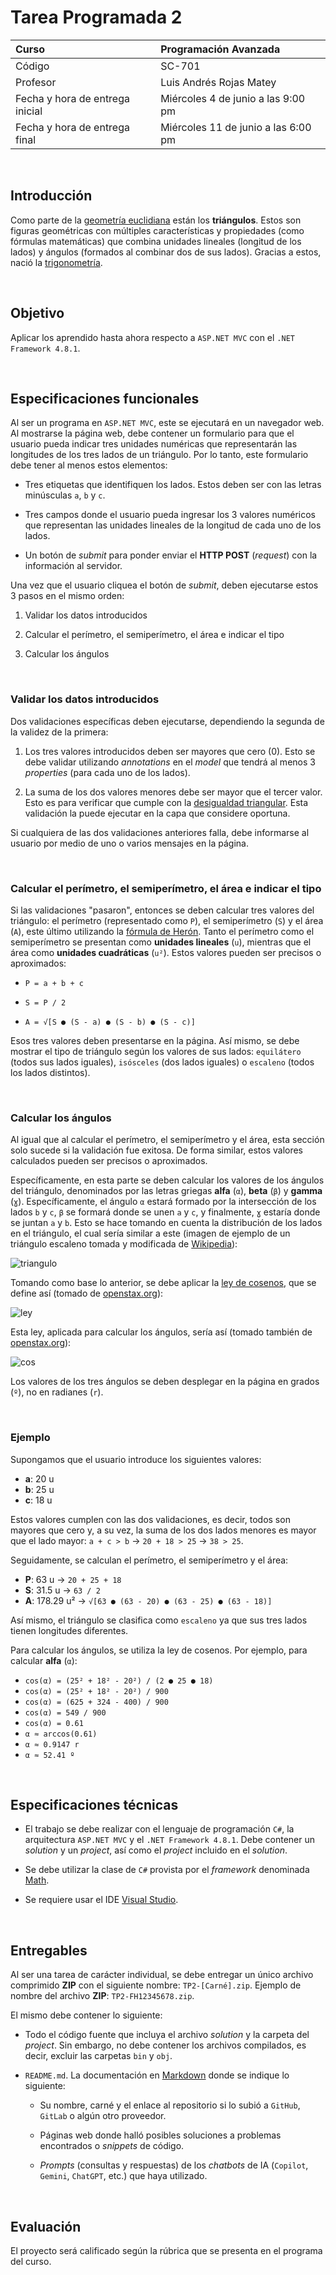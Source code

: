 # Tarea Programada 2

| Curso                           | Programación Avanzada               |
| :------------------------------ | :---------------------------------- |
| Código                          | SC-701                              |
| Profesor                        | Luis Andrés Rojas Matey             |
| Fecha y hora de entrega inicial | Miércoles 4 de junio a las 9:00 pm  |
| Fecha y hora de entrega final   | Miércoles 11 de junio a las 6:00 pm |

<br />

## Introducción

Como parte de la [geometría euclidiana](https://es.wikipedia.org/wiki/Geometr%C3%ADa_euclidiana) están los **triángulos**. Estos son figuras geométricas con múltiples características y propiedades (como fórmulas matemáticas) que combina unidades lineales (longitud de los lados) y ángulos (formados al combinar dos de sus lados). Gracias a estos, nació la [trigonometría](https://es.wikipedia.org/wiki/Trigonometr%C3%ADa).

<br />

## Objetivo

Aplicar los aprendido hasta ahora respecto a `ASP.NET MVC` con el `.NET Framework 4.8.1`.

<br />

## Especificaciones funcionales

Al ser un programa en `ASP.NET MVC`, este se ejecutará en un navegador web. Al mostrarse la página web, debe contener un formulario para que el usuario pueda indicar tres unidades numéricas que representarán las longitudes de los tres lados de un triángulo. Por lo tanto, este formulario debe tener al menos estos elementos:

- Tres etiquetas que identifiquen los lados. Estos deben ser con las letras minúsculas `a`, `b` y `c`.

- Tres campos donde el usuario pueda ingresar los 3 valores numéricos que representan las unidades lineales de la longitud de cada uno de los lados.

- Un botón de _submit_ para ponder enviar el **HTTP POST** (_request_) con la información al servidor.

Una vez que el usuario cliquea el botón de _submit_, deben ejecutarse estos 3 pasos en el mismo orden:

1. Validar los datos introducidos

2. Calcular el perímetro, el semiperímetro, el área e indicar el tipo

3. Calcular los ángulos

<br />

### Validar los datos introducidos

Dos validaciones específicas deben ejecutarse, dependiendo la segunda de la validez de la primera:

1. Los tres valores introducidos deben ser mayores que cero (0). Esto se debe validar utilizando _annotations_ en el _model_ que tendrá al menos 3 _properties_ (para cada uno de los lados).

2. La suma de los dos valores menores debe ser mayor que el tercer valor. Esto es para verificar que cumple con la [desigualdad triangular](https://es.wikipedia.org/wiki/Desigualdad_triangular). Esta validación la puede ejecutar en la capa que considere oportuna.

Si cualquiera de las dos validaciones anteriores falla, debe informarse al usuario por medio de uno o varios mensajes en la página.

<br />

### Calcular el perímetro, el semiperímetro, el área e indicar el tipo

Si las validaciones "pasaron", entonces se deben calcular tres valores del triángulo: el perímetro (representado como `P`), el semiperímetro (`S`) y el área (`A`), este último utilizando la [fórmula de Herón](https://es.wikipedia.org/wiki/F%C3%B3rmula_de_Her%C3%B3n). Tanto el perímetro como el semiperímetro se presentan como **unidades lineales** (`u`), mientras que el área como **unidades cuadráticas** (`u²`). Estos valores pueden ser precisos o aproximados:

- `P = a + b + c`

- `S = P / 2`

- `A = √[S ● (S - a) ● (S - b) ● (S - c)]`

Esos tres valores deben presentarse en la página. Así mismo, se debe mostrar el tipo de triángulo según los valores de sus lados: `equilátero` (todos sus lados iguales), `isósceles` (dos lados iguales) o `escaleno` (todos los lados distintos).

<br />

### Calcular los ángulos

Al igual que al calcular el perímetro, el semiperímetro y el área, esta sección solo sucede si la validación fue exitosa. De forma similar, estos valores calculados pueden ser precisos o aproximados.

Específicamente, en esta parte se deben calcular los valores de los ángulos del triángulo, denominados por las letras griegas **alfa** (`α`), **beta** (`β`) y **gamma** (`ɣ`). Específicamente, el ángulo `α` estará formado por la intersección de los lados `b` y `c`, `β` se formará donde se unen `a` y `c`, y finalmente, `ɣ` estaría donde se juntan `a` y `b`. Esto se hace tomando en cuenta la distribución de los lados en el triángulo, el cual sería similar a este (imagen de ejemplo de un triángulo escaleno tomada y modificada de [Wikipedia](https://upload.wikimedia.org/wikipedia/commons/thumb/4/49/Triangle_with_notations_2.svg/250px-Triangle_with_notations_2.svg.png)):

![triangulo](triangulo.png)

Tomando como base lo anterior, se debe aplicar la [ley de cosenos](https://es.wikipedia.org/wiki/Teorema_del_coseno), que se define así (tomado de [openstax.org](https://openstax.org/books/prec%C3%A1lculo-2ed/pages/8-2-triangulos-no-rectangulos-ley-de-cosenos)):

![ley](ley.png)

Esta ley, aplicada para calcular los ángulos, sería así (tomado también de [openstax.org](https://openstax.org/books/prec%C3%A1lculo-2ed/pages/8-2-triangulos-no-rectangulos-ley-de-cosenos)):

![cos](cos.png)

Los valores de los tres ángulos se deben desplegar en la página en grados (`º`), no en radianes (`r`).

<br />

### Ejemplo

Supongamos que el usuario introduce los siguientes valores:

- **a**: 20 u
- **b**: 25 u
- **c**: 18 u

Estos valores cumplen con las dos validaciones, es decir, todos son mayores que cero y, a su vez, la suma de los dos lados menores es mayor que el lado mayor: `a + c > b` → `20 + 18 > 25` → `38 > 25`.

Seguidamente, se calculan el perímetro, el semiperímetro y el área:

- **P**: 63 u → `20 + 25 + 18`
- **S**: 31.5 u → `63 / 2`
- **A**: 178.29 u² → `√[63 ● (63 - 20) ● (63 - 25) ● (63 - 18)]`

Así mismo, el triángulo se clasifica como `escaleno` ya que sus tres lados tienen longitudes diferentes.

Para calcular los ángulos, se utiliza la ley de cosenos. Por ejemplo, para calcular **alfa** (`α`):

- `cos(α) = (25² + 18² - 20²) / (2 ● 25 ● 18)`
- `cos(α) = (25² + 18² - 20²) / 900`
- `cos(α) = (625 + 324 - 400) / 900`
- `cos(α) = 549 / 900`
- `cos(α) = 0.61`
- `α ≈ arccos(0.61)`
- `α ≈ 0.9147 r`
- `α ≈ 52.41 º`

<br />

## Especificaciones técnicas

- El trabajo se debe realizar con el lenguaje de programación `C#`, la arquitectura `ASP.NET MVC` y el `.NET Framework 4.8.1`. Debe contener un _solution_ y un _project_, así como el _project_ incluido en el _solution_.

- Se debe utilizar la clase de `C#` provista por el _framework_ denominada [Math](https://learn.microsoft.com/en-us/dotnet/api/system.math?view=netframework-4.8.1).

- Se requiere usar el IDE [Visual Studio](https://visualstudio.microsoft.com/vs/).

<br />

## Entregables

Al ser una tarea de carácter individual, se debe entregar un único archivo comprimido **ZIP** con el siguiente nombre: `TP2-[Carné].zip`. Ejemplo de nombre del archivo **ZIP**: `TP2-FH12345678.zip`.

El mismo debe contener lo siguiente:

- Todo el código fuente que incluya el archivo _solution_ y la carpeta del _project_. Sin embargo, no debe contener los archivos compilados, es decir, excluir las carpetas `bin` y `obj`.

- `README.md`. La documentación en [Markdown](https://www.markdownguide.org) donde se indique lo siguiente:

  - Su nombre, carné y el enlace al repositorio si lo subió a `GitHub`, `GitLab` o algún otro proveedor.

  - Páginas web donde halló posibles soluciones a problemas encontrados o _snippets_ de código.

  - _Prompts_ (consultas y respuestas) de los _chatbots_ de IA (`Copilot`, `Gemini`, `ChatGPT`, etc.) que haya utilizado.

<br />

## Evaluación

El proyecto será calificado según la rúbrica que se presenta en el programa del curso.
